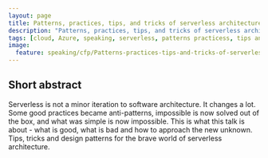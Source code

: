 ```yaml
---
layout: page
title: Patterns, practices, tips, and tricks of serverless architecture
description: "Patterns, practices, tips, and tricks of serverless architecture"
tags: [cloud, Azure, speaking, serverless, patterns practicess, tips and tricks ]
image:
  feature: speaking/cfp/Patterns-practices-tips-and-tricks-of-serverless-architecture/logo.jpg
---
```


## Short abstract

Serverless is not a minor iteration to software architecture. It changes a lot. Some good practices became anti-patterns, impossible is now solved out of the box, and what was simple is now impossible. This is what this talk is about - what is good, what is bad and how to approach the new unknown. Tips, tricks and design patterns for the brave world of serverless architecture.